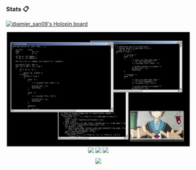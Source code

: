 ### Stats 📋
[![@amier_san09's Holopin board](https://holopin.io/api/user/board?user=amier_san09)](https://holopin.io/@amier_san09)
<p align="center">
<img align="center" hight="400" width="500" alt="GIF" src="https://github.com/MhmmdAmier/MhmmdAmier/blob/main/coding.webp">
<img align="center" src="https://github-readme-stats.vercel.app/api?username=MhmmdAmier&show_icons=true&theme=tokyonight&include_all_commits=true&count_private=true" />
<img align="center" src="https://github-readme-streak-stats.herokuapp.com/?user=MhmmdAmier&count_private=true&theme=tokyonight" />
<img align="center" src="https://github-readme-stats.vercel.app/api/top-langs/?username=MhmmdAmier&langs_count=10&theme=tokyonight&layout=compact" />
</p>
<p align="center">
<img src="https://komarev.com/ghpvc/?username=MhmmdAmier&style=flat-square&color=blue">
